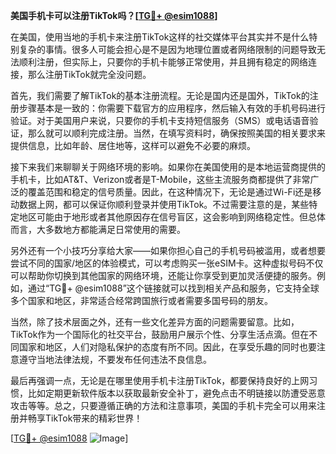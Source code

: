 **美国手机卡可以注册TikTok吗？[[TG💪+ @esim1088](https://t.me/s/esim1088)]**

在美国，使用当地的手机卡来注册TikTok这样的社交媒体平台其实并不是什么特别复杂的事情。很多人可能会担心是不是因为地理位置或者网络限制的问题导致无法顺利注册，但实际上，只要你的手机卡能够正常使用，并且拥有稳定的网络连接，那么注册TikTok就完全没问题。

首先，我们需要了解TikTok的基本注册流程。无论是国内还是国外，TikTok的注册步骤基本是一致的：你需要下载官方的应用程序，然后输入有效的手机号码进行验证。对于美国用户来说，只要你的手机卡支持短信服务（SMS）或电话语音验证，那么就可以顺利完成注册。当然，在填写资料时，确保按照美国的相关要求来提供信息，比如年龄、居住地等，这样可以避免不必要的麻烦。

接下来我们来聊聊关于网络环境的影响。如果你在美国使用的是本地运营商提供的手机卡，比如AT&T、Verizon或者是T-Mobile，这些主流服务商都提供了非常广泛的覆盖范围和稳定的信号质量。因此，在这种情况下，无论是通过Wi-Fi还是移动数据上网，都可以保证你顺利登录并使用TikTok。不过需要注意的是，某些特定地区可能由于地形或者其他原因存在信号盲区，这会影响到网络稳定性。但总体而言，大多数地方都能满足日常使用的需要。

另外还有一个小技巧分享给大家——如果你担心自己的手机号码被滥用，或者想要尝试不同的国家/地区的体验模式，可以考虑购买一张eSIM卡。这种虚拟号码不仅可以帮助你切换到其他国家的网络环境，还能让你享受到更加灵活便捷的服务。例如，通过“TG💪+ @esim1088”这个链接就可以找到相关产品和服务，它支持全球多个国家和地区，非常适合经常跨国旅行或者需要多国号码的朋友。

当然，除了技术层面之外，还有一些文化差异方面的问题需要留意。比如，TikTok作为一个国际化的社交平台，鼓励用户展示个性、分享生活点滴。但在不同国家和地区，人们对隐私保护的态度有所不同。因此，在享受乐趣的同时也要注意遵守当地法律法规，不要发布任何违法不良信息。

最后再强调一点，无论是在哪里使用手机卡注册TikTok，都要保持良好的上网习惯，比如定期更新软件版本以获取最新安全补丁，避免点击不明链接以防遭受恶意攻击等等。总之，只要遵循正确的方法和注意事项，美国的手机卡完全可以用来注册并畅享TikTok带来的精彩世界！

[[TG💪+ @esim1088](https://t.me/s/esim1088) ![Image](https://i.postimg.cc/4NQfJmqS/Snipaste-2025-05-13-00-14-12.png)]